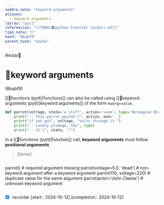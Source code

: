 ```yaml
---
nombre_nota: "keyword arguments"
aliases:
  - keyword arguments
letras: "pytt"
referencias: "[[TODO/🏛️python tutorial (dcb4c).md]]"
tipo_nota: "📑"
hash: "8babf9"
parent_hash: "aea5a"
---
```


#nota/📑

# 📑keyword arguments
<div class="hash">(8babf9)</div>


[[📑functions (pytt)|functions]] can also be called using   [[📑keyword arguments (pytt)|keyword arguments]] of the form `kwarg=value`. 

```python
def parrot(voltage, state='a stiff', action='voom', type='Norwegian Blue'):
    print("-- This parrot wouldn't", action, end=' ')
    print("if you put", voltage, "volts through it.")
    print("-- Lovely plumage, the", type)
    print("-- It's", state, "!")
```

In a [[📑functions (pytt)|function]] call, __keyword arguments__ must follow __positional arguments__


> [!error] 
>```python
parrot()                     # required argument missing
parrot(voltage=5.0, 'dead')  # non-keyword argument after a keyword argument
parrot(110, voltage=220)     # duplicate value for the same argument
parrot(actor='John Cleese')  # unknown keyword argument
>```

- [x] recordar  [start:: 2024-10-12]  [completion:: 2024-10-12]